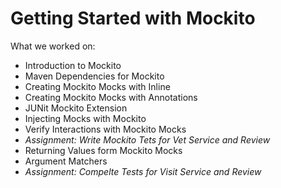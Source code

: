 # Getting Started with Mockito
What we worked on:
- Introduction to Mockito
- Maven Dependencies for Mockito
- Creating Mockito Mocks with Inline
- Creating Mockito Mocks with Annotations
- JUNit Mockito Extension
- Injecting Mocks with Mockito
- Verify Interactions with Mockito Mocks
- *Assignment: Write Mockito Tets for Vet Service and Review*
- Returning Values form Mockito Mocks
- Argument Matchers
- *Assignment: Compelte Tests for Visit Service and Review*
